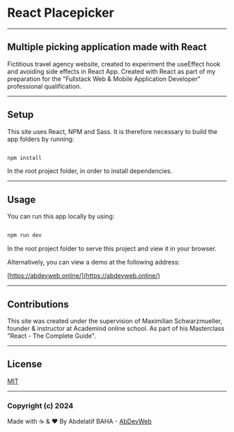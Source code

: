 # React Placepicker

---

## Multiple picking application made with React

Fictitious travel agency website, created to experiment the useEffect hook and avoiding side effects in React App.
Created with React as part of my preparation for the "Fullstack Web & Mobile Application Developer" professional qualification.

---

## Setup

This site uses React, NPM and Sass.
It is therefore necessary to build the app folders by running:

```bash

npm install

```

In the root project folder, in order to install dependencies.

---

## Usage

You can run this app locally by using:

```bash

npm run dev

```

In the root project folder to serve this project and view it in your browser.

Alternatively, you can view a demo at the following address:

[https://abdevweb.online/](https://abdevweb.online/)

---

## Contributions

This site was created under the supervision of Maximilian Schwarzmueller, founder & instructor at Academind online school.
As part of his Masterclass "React - The Complete Guide".

---

## License

[MIT](https://choosealicense.com/licenses/mit/)

---

### Copyright (c) 2024

Made with ☕ & ❤️ By Abdelatif BAHA - [AbDevWeb](https://AbDevWeb.com)
